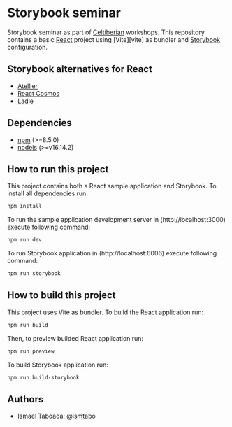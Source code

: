 # Storybook seminar

Storybook seminar as part of [Celtiberian][celtiberian] workshops.
This repository contains a basic [React][react] project using [Vite][vite] as bundler and [Storybook][storybook] configuration.

## Storybook alternatives for React
- [Atellier](https://scup.github.io/atellier/)
- [React Cosmos](https://reactcosmos.org/)
- [Ladle](https://ladle.dev/)

## Dependencies

- [npm] (>=8.5.0)
- [nodejs] (>=v16.14.2)

## How to run this project

This project contains both a React sample application and Storybook. To install all dependencies run:

```bash
npm install
```

To run the sample application development server in (http://localhost:3000) execute following command:

```bash
npm run dev
```

To run Storybook application in (http://localhost:6006) execute following command:

```bash
npm run storybook
```

## How to build this project

This project uses Vite as bundler. To build the React application run:

```bash
npm run build
```

Then, to preview builded React application run:

```bash
npm run preview
```

To build Storybook application run:

```bash
npm run build-storybook
```

## Authors

- Ismael Taboada: [@ismtabo]

[react]: https://en.reactjs.org/
[celtiberian]: https://www.celtiberian.es/
[npm]: https://www.npmjs.com/
[nodejs]: https://nodejs.org/en/
[storybook]: https://storybook.js.org/docs/react/get-started/introduction
[vitejs]: https://vitejs.dev/
[@ismtabo]: https://github.com/ismtabo
